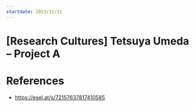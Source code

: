 ```yaml
---
startdate: 2013/11/11
---
```

# [Research Cultures] Tetsuya Umeda – Project A

# References
* https://esel.at/s/72157637817410585
